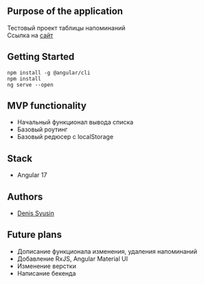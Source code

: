 ## Purpose of the application
Тестовый проект таблицы напоминаний
<br>
Ссылка на [сайт](https://sib-test-task.vercel.app/)

## Getting Started
```
npm install -g @angular/cli
npm install
ng serve --open
```

## MVP functionality
* Начальный функционал вывода списка
* Базовый роутинг
* Базовый редюсер с localStorage

## Stack
* Angular 17

## Authors 
- [Denis Syusin](https://github.com/Clockmerk)

## Future plans
* Дописание функционала изменения, удаления напоминаний
* Добавление RxJS, Angular Material UI
* Изменение верстки
* Написание бекенда
